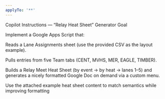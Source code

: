 ```yaml
---
applyTo: '**'
---
```

Copilot Instructions — “Relay Heat Sheet” Generator
Goal

Implement a Google Apps Script that:

Reads a Lane Assignments sheet (use the provided CSV as the layout example).

Pulls entries from five Team tabs (CENT, MVHS, MER, EAGLE, TIMBER).

Builds a Relay Meet Heat Sheet (by event → by heat → lanes 1–5) and generates a nicely formatted Google Doc on demand via a custom menu.

Use the attached example heat sheet content to match semantics while improving formatting 


